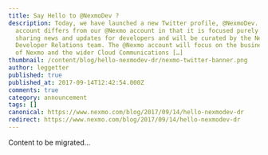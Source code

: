 ```yaml
---
title: Say Hello to @NexmoDev ?
description: Today, we have launched a new Twitter profile, @NexmoDev. This
  account differs from our @Nexmo account in that it is focused purely on
  sharing news and updates for developers and will be curated by the Nexmo
  Developer Relations team. The @Nexmo account will focus on the business side
  of Nexmo and the wider Cloud Communications […]
thumbnail: /content/blog/hello-nexmodev-dr/nexmo-twitter-banner.png
author: leggetter
published: true
published_at: 2017-09-14T12:42:54.000Z
comments: true
category: announcement
tags: []
canonical: https://www.nexmo.com/blog/2017/09/14/hello-nexmodev-dr
redirect: https://www.nexmo.com/blog/2017/09/14/hello-nexmodev-dr
---
```


Content to be migrated...
